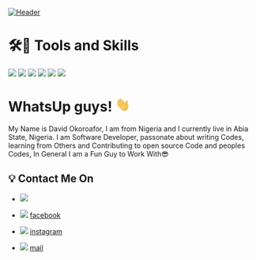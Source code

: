 [![Header](https://github.com/korafdavid/David_Okoroaofor/blob/main/coverphoto.png "Header")](https://github.com/korafdavid/David_Okoroaofor/blob/main/coverphoto.png)

#  🛠🔧 Tools and Skills
![](https://img.shields.io/badge/Code-Javascsript-informational?style=flat&logo=Javascript&logoColor=white&color=2bbc8a)
![](https://img.shields.io/badge/Code-Dart-informational?style=flat&logo=Dart&logoColor=white&color=blue)
![](https://img.shields.io/badge/OS-LINUX-informational?style=flat&logo=Linux&logoColor=white&color=orange)
![](https://img.shields.io/badge/runtime-NODEJS-informational?style=flat&logo=Node.js&logoColor=white&color=purple)
![](https://img.shields.io/badge/Code-flutter-informational?style=flat&logo=flutter&logoColor=white&color=blue)
![](https://img.shields.io/badge/runtime-NODEJS-informational?style=flat&logo=Node.js&logoColor=white&color=purple)


<!-- https://twitter.com/korafdavid -->
<!-- https://www.facebook.com/korafdavid -->

# WhatsUp guys! <img src="https://github.com/korafdavid/korafdavid/blob/main/wave.gif" width="30px">

 My Name is David Okoroafor, I am from Nigeria and I currently live in Abia State, Nigeria. I am Software Developer, passonate about writing Codes, learning from Others and Contributing to open source Code and peoples Codes, In General I am a Fun Guy to Work With😎


## 💡 Contact Me On 

 - ![](https://img.shields.io/twitter/follow/korafdavid?style=social)

 - ![](https://img.shields.io/badge/facebook-informational?style=flat&logo=facebook&logoColor=white&color=blue)  [facebook](https://www.facebook.com/korafdavid)

 - ![](https://img.shields.io/badge/instagram-informational?style=flat&logo=instagram&logoColor=white&color=orange)   [instagram](https://www.instagram.com/korafdavid/?utm_medium=copy_link)

 -  ![](https://img.shields.io/badge/Gmail-informational?style=flat&logo=Gmail&logoColor=white&color=green)   [mail](mailto:okoroafordavid61@gmail.com?body=Hi)




